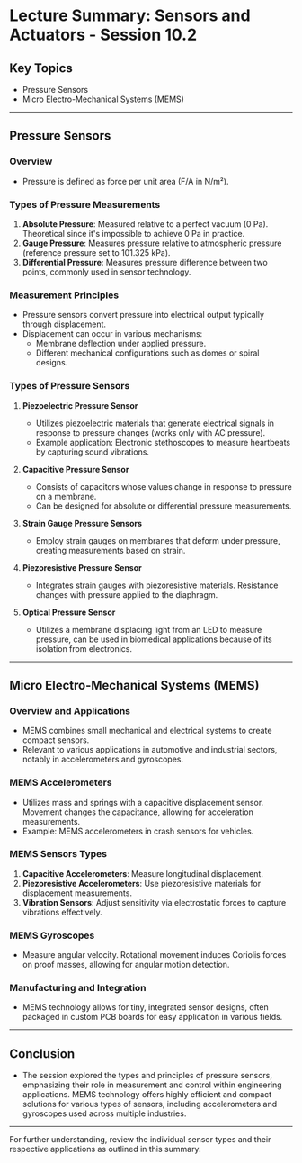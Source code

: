 # Lecture Summary: Sensors and Actuators - Session 10.2

## Key Topics
- Pressure Sensors
- Micro Electro-Mechanical Systems (MEMS)

---

## Pressure Sensors

### Overview
- Pressure is defined as force per unit area (F/A in N/m²).
  
### Types of Pressure Measurements
1. **Absolute Pressure**: Measured relative to a perfect vacuum (0 Pa). Theoretical since it's impossible to achieve 0 Pa in practice.
2. **Gauge Pressure**: Measures pressure relative to atmospheric pressure (reference pressure set to 101.325 kPa).
3. **Differential Pressure**: Measures pressure difference between two points, commonly used in sensor technology.

### Measurement Principles
- Pressure sensors convert pressure into electrical output typically through displacement. 
- Displacement can occur in various mechanisms:
  - Membrane deflection under applied pressure.
  - Different mechanical configurations such as domes or spiral designs.
  
### Types of Pressure Sensors
1. **Piezoelectric Pressure Sensor**
   - Utilizes piezoelectric materials that generate electrical signals in response to pressure changes (works only with AC pressure).
   - Example application: Electronic stethoscopes to measure heartbeats by capturing sound vibrations.

2. **Capacitive Pressure Sensor**
   - Consists of capacitors whose values change in response to pressure on a membrane.
   - Can be designed for absolute or differential pressure measurements.

3. **Strain Gauge Pressure Sensors**
   - Employ strain gauges on membranes that deform under pressure, creating measurements based on strain.

4. **Piezoresistive Pressure Sensor**
   - Integrates strain gauges with piezoresistive materials. Resistance changes with pressure applied to the diaphragm.

5. **Optical Pressure Sensor**
   - Utilizes a membrane displacing light from an LED to measure pressure, can be used in biomedical applications because of its isolation from electronics.

---

## Micro Electro-Mechanical Systems (MEMS)

### Overview and Applications
- MEMS combines small mechanical and electrical systems to create compact sensors.
- Relevant to various applications in automotive and industrial sectors, notably in accelerometers and gyroscopes.

### MEMS Accelerometers
- Utilizes mass and springs with a capacitive displacement sensor. Movement changes the capacitance, allowing for acceleration measurements.
- Example: MEMS accelerometers in crash sensors for vehicles.

### MEMS Sensors Types
1. **Capacitive Accelerometers**: Measure longitudinal displacement.
2. **Piezoresistive Accelerometers**: Use piezoresistive materials for displacement measurements.
3. **Vibration Sensors**: Adjust sensitivity via electrostatic forces to capture vibrations effectively.

### MEMS Gyroscopes
- Measure angular velocity. Rotational movement induces Coriolis forces on proof masses, allowing for angular motion detection.

### Manufacturing and Integration
- MEMS technology allows for tiny, integrated sensor designs, often packaged in custom PCB boards for easy application in various fields.

--- 

## Conclusion
- The session explored the types and principles of pressure sensors, emphasizing their role in measurement and control within engineering applications. MEMS technology offers highly efficient and compact solutions for various types of sensors, including accelerometers and gyroscopes used across multiple industries. 

--- 

For further understanding, review the individual sensor types and their respective applications as outlined in this summary.